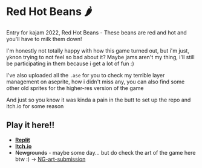 # Red Hot Beans 🌶️

Entry for kajam 2022, Red Hot Beans - These beans are red and hot and you'll have to milk them down!

I'm honestly not totally happy with how this game turned out, but i'm just, yknon trying to not feel so bad about it? Maybe jams aren't my thing, i'll still be participating in them because i get a lot of fun :)

I've also uploaded all the `.ase` for you to check my terrible layer management on aseprite, how i didn't miss any, you can also find some other old sprites for the higher-res version of the game 

And just so you know it was kinda a pain in the butt to set up the repo and itch.io for some reason

## Play it here!!
- **[Replit](https://replit.com/@amySpark-ng/Red-Hot-Beans)**
- **[Itch.io](https://amyspark-ng.itch.io/red-hot-beans-jam)**
- ~~Newgrounds~~ - maybe some day...
but do check the art of the game here btw :) -> [NG-art-submission](https://www.newgrounds.com/art/view/amyspark-ng/red-hot-beans)
